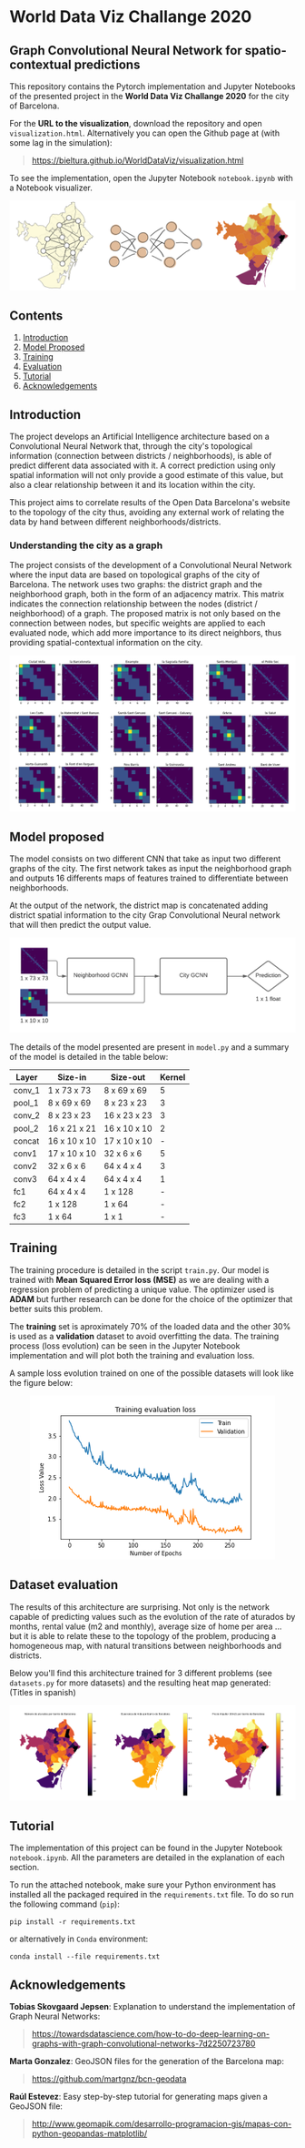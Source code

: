# World Data Viz Challange 2020

## Graph Convolutional Neural Network for spatio-contextual predictions

This repository contains the Pytorch implementation and Jupyter Notebooks of the presented project in the __World Data Viz Challange 2020__ for the city of Barcelona.

For the __URL to the visualization__, download the repository and open `visualization.html`. Alternatively you can open the Github page at (with some lag in the simulation):
> <https://bieltura.github.io/WorldDataViz/visualization.html>

To see the implementation, open the Jupyter Notebook `notebook.ipynb` with a Notebook visualizer.

<p align="center">
    <img src="img/header.png" />
</p>

## Contents
1. [Introduction](#introduction)
0. [Model Proposed](#problems-with-prior-work)
0. [Training](#training)
0. [Evaluation](#evaluation)
0. [Tutorial](#tutorial)
0. [Acknowledgements](#acknowledgements)

## Introduction
The project develops an Artificial Intelligence architecture based on a Convolutional Neural Network that, through the city's topological information (connection between districts / neighborhoods), is able of predict different data associated with it. A correct prediction using only spatial information will not only provide a good estimate of this value, but also a clear relationship between it and its location within the city.

This project aims to correlate results of the Open Data Barcelona's website to the topology of the city thus, avoiding any external work of relating the data by hand between different neighborhoods/districts.


### Understanding the city as a graph
The project consists of the development of a Convolutional Neural Network where the input data are based on topological graphs of the city of Barcelona. The network uses two graphs: the district graph and the neighborhood graph, both in the form of an adjacency matrix. This matrix indicates the connection relationship between the nodes (district / neighborhood) of a graph. The proposed matrix is ​​not only based on the connection between nodes, but specific weights are applied to each evaluated node, which add more importance to its direct neighbors, thus providing spatial-contextual information on the city.
<p align="center">
    <img src="img/graphs.png" />
</p>


## Model proposed
The model consists on two different CNN that take as input two different graphs of the city. The first network takes as input the neighborhood graph and outputs 16 differents maps of features trained to differentiate between neighborhoods.

At the output of the network, the district map is concatenated adding district spatial information to the city Grap Convolutional Neural network that will then predict the output value.
<p align="center">
    <img src="img/GCNN.png" />
</p>

The details of the model presented are present in `model.py` and a summary of the model is detailed in the table below:


| Layer  | Size-in      | Size-out      | Kernel |
|--------|--------------|---------------|--------|
| conv_1 | 1 x 73 x 73  | 8 x 69 x 69   | 5      |
| pool_1 | 8 x 69 x 69  | 8 x 23 x 23   | 3      |
| conv_2 | 8 x 23 x 23  | 16 x 23 x 23  | 3      |
| pool_2 | 16 x 21 x 21 | 16 x 10 x 10  | 2      |
| concat | 16 x 10 x 10 | 17 x 10 x 10  | -      |
| conv1  | 17 x 10 x 10 | 32 x 6 x 6    | 5      |
| conv2  | 32 x 6 x 6   | 64 x 4 x 4    | 3      |
| conv3  | 64 x 4 x 4   | 64 x 4 x 4    | 1      |
| fc1    | 64 x 4 x 4   | 1 x 128       | -      |
| fc2    | 1 x 128      | 1 x 64        | -      |
| fc3    | 1 x 64       | 1 x 1         | -      |


## Training
The training procedure is detailed in the script `train.py`. Our model is trained with __Mean Squared Error loss (MSE)__ as we are dealing with a regression problem of predicting a unique value. The optimizer used is __ADAM__ but further research can be done for the choice of the optimizer that better suits this problem.

The __training__ set is aproximately 70% of the loaded data and the other 30% is used as a __validation__ dataset to avoid overfitting the data. The training process (loss evolution) can be seen in the Jupyter Notebook implementation and will plot both the training and evaluation loss.

A sample loss evolution trained on one of the possible datasets will look like the figure below:

<p align="center">
    <img src="img/loss.png" />
</p>


## Dataset evaluation
The results of this architecture are surprising. Not only is the network capable of predicting values ​​such as the evolution of the rate of aturados by months, rental value (m2 and monthly), average size of home per area ... but it is able to relate these to the topology of the problem, producing a homogeneous map, with natural transitions between neighborhoods and districts.

Below you'll find this architecture trained for 3 different problems (see `datasets.py` for more datasets) and the resulting heat map generated: (Titles in spanish)

<p align="center">
    <img src="img/output.png" />
</p>

## Tutorial
The implementation of this project can be found in the Jupyter Notebook `notebook.ipynb`. All the parameters are detailed in the explanation of each section.

To run the attached notebook, make sure your Python environment has installed all the packaged required in the `requirements.txt` file. To do so run the following command (`pip`):

```shell
pip install -r requirements.txt
```

or alternatively in `Conda` environment:

```shell
conda install --file requirements.txt
```

## Acknowledgements

__Tobias Skovgaard Jepsen__: Explanation to understand the implementation of Graph Neural Networks:
> https://towardsdatascience.com/how-to-do-deep-learning-on-graphs-with-graph-convolutional-networks-7d2250723780

__Marta Gonzalez__: GeoJSON files for the generation of the Barcelona map:
> https://github.com/martgnz/bcn-geodata

__Raúl Estevez__: Easy step-by-step tutorial for generating maps given a GeoJSON file:
> http://www.geomapik.com/desarrollo-programacion-gis/mapas-con-python-geopandas-matplotlib/

